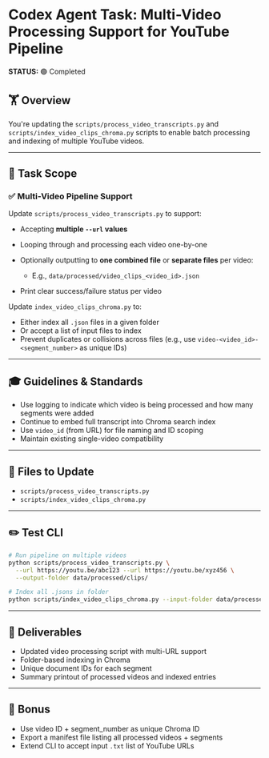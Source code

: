 # Codex Agent Task: Multi-Video Processing Support for YouTube Pipeline

**STATUS:** 🟢 Completed

## 🏋️ Overview

You're updating the `scripts/process_video_transcripts.py` and `scripts/index_video_clips_chroma.py` scripts to enable batch processing and indexing of multiple YouTube videos.

---

## 📄 Task Scope

### ✅ Multi-Video Pipeline Support

Update `scripts/process_video_transcripts.py` to support:

* Accepting **multiple `--url` values**
* Looping through and processing each video one-by-one
* Optionally outputting to **one combined file** or **separate files** per video:

  * E.g., `data/processed/video_clips_<video_id>.json`
* Print clear success/failure status per video

Update `index_video_clips_chroma.py` to:

* Either index all `.json` files in a given folder
* Or accept a list of input files to index
* Prevent duplicates or collisions across files (e.g., use `video-<video_id>-<segment_number>` as unique IDs)

---

## 🎓 Guidelines & Standards

* Use logging to indicate which video is being processed and how many segments were added
* Continue to embed full transcript into Chroma search index
* Use `video_id` (from URL) for file naming and ID scoping
* Maintain existing single-video compatibility

---

## 📄 Files to Update

* `scripts/process_video_transcripts.py`
* `scripts/index_video_clips_chroma.py`

---

## ✏️ Test CLI

```bash
# Run pipeline on multiple videos
python scripts/process_video_transcripts.py \
  --url https://youtu.be/abc123 --url https://youtu.be/xyz456 \
  --output-folder data/processed/clips/

# Index all .jsons in folder
python scripts/index_video_clips_chroma.py --input-folder data/processed/clips/
```

---

## 📃 Deliverables

* Updated video processing script with multi-URL support
* Folder-based indexing in Chroma
* Unique document IDs for each segment
* Summary printout of processed videos and indexed entries

---

## 🌟 Bonus

* Use video ID + segment\_number as unique Chroma ID
* Export a manifest file listing all processed videos + segments
* Extend CLI to accept input `.txt` list of YouTube URLs

